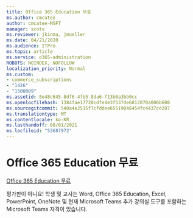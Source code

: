 ```yaml
---
title: Office 365 Education 무료
ms.author: cmcatee
author: cmcatee-MSFT
manager: scotv
ms.reviewer: jkinma, jmueller
ms.date: 04/21/2020
ms.audience: ITPro
ms.topic: article
ms.service: o365-administration
ROBOTS: NOINDEX, NOFOLLOW
localization_priority: Normal
ms.custom:
- commerce_subscriptions
- "1426"
- "1500009"
ms.assetid: 8e48c645-8df6-4fb5-8da6-f13b0a3bb0cc
ms.openlocfilehash: 1384fae17720cdfe4e3f537de6812070a006b608
ms.sourcegitcommit: 540a4e2515f7cfddee65519046454fc4437cd287
ms.translationtype: MT
ms.contentlocale: ko-KR
ms.lasthandoff: 08/01/2021
ms.locfileid: "53687972"
---
```

# <a name="office-365-education-for-free"></a>Office 365 Education 무료

[Office 365 Education 무료](https://products.office.com/student/office-in-education?ms.officeurl=students)
  
평가판이 아니요! 학생 및 교사는 Word, Office 365 Education, Excel, PowerPoint, OneNote 및 현재 Microsoft Teams 추가 강의실 도구를 포함하는 Microsoft Teams 자격이 있습니다.